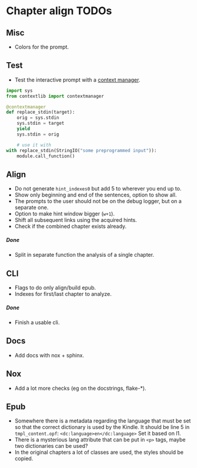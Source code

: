 # Chapter align TODOs

## Misc

* Colors for the prompt.

## Test

* Test the interactive prompt with a
  [context manager](https://stackoverflow.com/a/36491341/2237151).

```python
import sys
from contextlib import contextmanager

@contextmanager
def replace_stdin(target):
    orig = sys.stdin
    sys.stdin = target
    yield
    sys.stdin = orig

    # use it with
with replace_stdin(StringIO("some preprogrammed input")):
    module.call_function()
```

## Align

* Do not generate `hint_indexes0` but add 5 to wherever you end up to.
* Show only beginning and end of the sentences, option to show all.
* The prompts to the user should not be on the debug logger,
  but on a separate one.
* Option to make hint window bigger (`w+1`).
* Shift all subsequent links using the acquired hints.
* Check if the combined chapter exists already.

##### Done

* Split in separate function the analysis of a single chapter.

## CLI

* Flags to do only align/build epub.
* Indexes for first/last chapter to analyze.

##### Done

* Finish a usable cli.

## Docs

* Add docs with nox + sphinx.

## Nox

* Add a lot more checks (eg on the docstrings, flake-*).

## Epub

* Somewhere there is a metadata regarding the language that must be set
  so that the correct dictionary is used by the Kindle.
  It should be line 5 in `tmpl_content.opf`:
  `<dc:language>en</dc:language>`
  Set it based on l1.
* There is a mysterious lang attribute that can be put in `<p>` tags, maybe two
  dictionaries can be used?
* In the original chapters a lot of classes are used,
  the styles should be copied.
